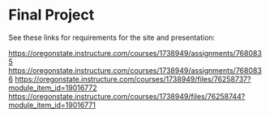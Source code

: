 # Final Project

See these links for requirements for the site and presentation:

https://oregonstate.instructure.com/courses/1738949/assignments/7680835
https://oregonstate.instructure.com/courses/1738949/assignments/7680836
https://oregonstate.instructure.com/courses/1738949/files/76258737?module_item_id=19016772
https://oregonstate.instructure.com/courses/1738949/files/76258744?module_item_id=19016771
